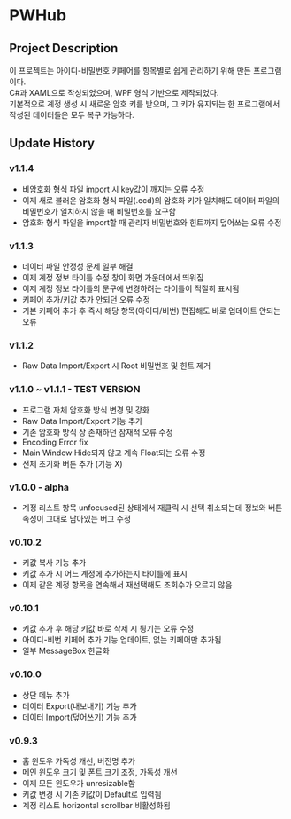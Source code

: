 # PWHub
## Project Description
이 프로젝트는 아이디-비밀번호 키페어를 항목별로 쉽게 관리하기 위해 만든 프로그램이다.\
C#과 XAML으로 작성되었으며, WPF 형식 기반으로 제작되었다.\
기본적으로 계정 생성 시 새로운 암호 키를 받으며, 그 키가 유지되는 한 프로그램에서 작성된 데이터들은 모두 복구 가능하다.

## Update History
### v1.1.4
- 비암호화 형식 파일 import 시 key값이 깨지는 오류 수정
- 이제 새로 불러온 암호화 형식 파일(.ecd)의 암호화 키가 일치해도 데이터 파일의 비밀번호가 일치하지 않을 때 비밀번호를 요구함
- 암호화 형식 파일을 import할 때 관리자 비밀번호와 힌트까지 덮어쓰는 오류 수정

### v1.1.3
- 데이터 파일 안정성 문제 일부 해결
- 이제 계정 정보 타이틀 수정 창이 화면 가운데에서 띄워짐
- 이제 계정 정보 타이틀의 문구에 변경하려는 타이틀이 적절히 표시됨
- 키페어 추가/키값 추가 안되던 오류 수정
- 기본 키페어 추가 후 즉시 해당 항목(아이디/비번) 편집해도 바로 업데이트 안되는 오류

### v1.1.2
- Raw Data Import/Export 시 Root 비밀번호 및 힌트 제거

### v1.1.0 ~ v1.1.1 - TEST VERSION
- 프로그램 자체 암호화 방식 변경 및 강화
- Raw Data Import/Export 기능 추가
- 기존 암호화 방식 상 존재하던 잠재적 오류 수정
- Encoding Error fix
- Main Window Hide되지 않고 계속 Float되는 오류 수정
- 전체 초기화 버튼 추가 (기능 X)

### v1.0.0 - alpha
- 계정 리스트 항목 unfocused된 상태에서 재클릭 시 선택 취소되는데 정보와 버튼 속성이 그대로 남아있는 버그 수정

### v0.10.2
- 키값 복사 기능 추가
- 키값 추가 시 어느 계정에 추가하는지 타이틀에 표시
- 이제 같은 계정 항목을 연속해서 재선택해도 조회수가 오르지 않음

### v0.10.1
- 키값 추가 후 해당 키값 바로 삭제 시 튕기는 오류 수정
- 아이디-비번 키페어 추가 기능 업데이트, 없는 키페어만 추가됨
- 일부 MessageBox 한글화

### v0.10.0
- 상단 메뉴 추가
- 데이터 Export(내보내기) 기능 추가
- 데이터 Import(덮어쓰기) 기능 추가

### v0.9.3
- 홈 윈도우 가독성 개선, 버전명 추가
- 메인 윈도우 크기 및 폰트 크기 조정, 가독성 개선
- 이제 모든 윈도우가 unresizable함
- 키값 변경 시 기존 키값이 Default로 입력됨
- 계정 리스트 horizontal scrollbar 비활성화됨
